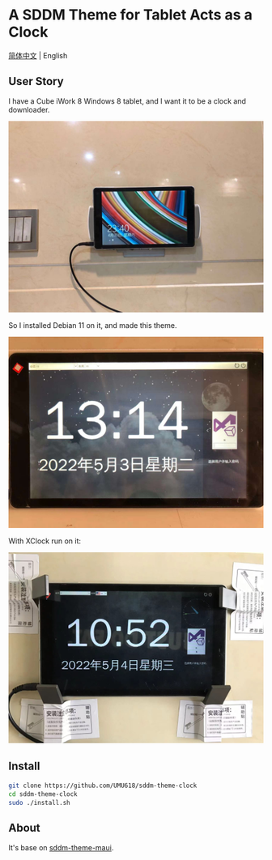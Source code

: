 # A SDDM Theme for Tablet Acts as a Clock

[简体中文](README.zh-CN.md) | English

## User Story

I have a Cube iWork 8 Windows 8 tablet, and I want it to be a clock and downloader.

![It was Windows 8.1!](images/before.jpg)

So I installed Debian 11 on it, and made this theme.

![It is Debian 11!](images/after.jpg)

With XClock run on it:

![With XClock Run on It](images/xclock.jpg)

## Install

```sh
git clone https://github.com/UMU618/sddm-theme-clock
cd sddm-theme-clock
sudo ./install.sh
```

## About

It's base on [sddm-theme-maui](https://github.com/sddm/sddm).
